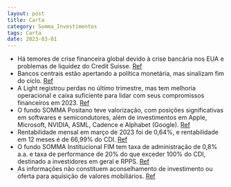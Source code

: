 ```yaml
---
layout: post
title: Carta
category: Somma_Investimentos
tags: Carta
date: 2023-03-01
---
```


- Há temores de crise financeira global devido à crise bancária nos EUA e problemas de liquidez do Credit Suisse.
<a href="#" onclick="search_on_pdf('Fed Funds e eventuais impactos da crise bancária recente no sistema financeiro. A despeito da elevaç')">Ref</a>
- Bancos centrais estão apertando a política monetária, mas sinalizam fim do ciclo.
<a href="#" onclick="search_on_pdf('comunicados) ser apropriados. De modo geral, a comunicação reflete a intenção do FOMC de sinalizar q')">Ref</a>
- A Light registrou perdas no último trimestre, mas tem melhoria operacional e caixa suficiente para lidar com seus compromissos financeiros em 2023.
<a href="#" onclick="search_on_pdf('A alavancagem da Light finalizou o ano em 3,3x, abaixo da covenant de dívida líquida / Ebitda de 3,5')">Ref</a>
- O fundo SOMMA Positano teve valorização, com posições significativas em softwares e semicondutores, além de investimentos em Apple, Microsoft, NVIDIA, ASML, Cadence e Alphabet (Google).
<a href="#" onclick="search_on_pdf('com valor de mercado de US$ 1,9 trilhão, com 6,5%, do fundo. Dentre as 10 maiores posições destacam-')">Ref</a>
- Rentabilidade mensal em março de 2023 foi de 0,64%, e rentabilidade em 12 meses é de 66,99% do CDI.
<a href="#" onclick="search_on_pdf('aberto para aplicações e resgates. Sua rentabilidade mensal em março de 2023 foi igual a 1,04% ou 88')">Ref</a>
- O fundo SOMMA Institucional FIM tem taxa de administração de 0,8% a.a. e taxa de performance de 20% do que exceder 100% do CDI, destinado a investidores em geral e RPPS.
<a href="#" onclick="search_on_pdf('O SOMMA Fundamental FIA possui data de início em 29/05/2018, com taxa de administração igual a 1,95%')">Ref</a>
- As informações não constituem aconselhamento de investimento ou oferta para aquisição de valores mobiliários.
<a href="#" onclick="search_on_pdf('R$ 9.031.295,20.“As informações contidas neste material têm caráter meramente informativo e não con')">Ref</a>
